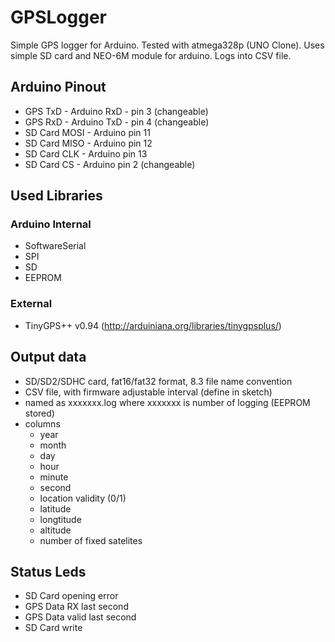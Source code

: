 # GPSLogger

Simple GPS logger for Arduino. Tested with atmega328p (UNO Clone). Uses simple SD card and NEO-6M module for arduino. Logs into CSV file.

## Arduino Pinout

 - GPS TxD - Arduino RxD - pin 3 (changeable)
 - GPS RxD - Arduino TxD - pin 4 (changeable)
 - SD Card MOSI - Arduino pin 11
 - SD Card MISO - Arduino pin 12
 - SD Card CLK - Arduino pin 13
 - SD Card CS - Arduino pin 2 (changeable)

## Used Libraries
### Arduino Internal
 - SoftwareSerial
 - SPI
 - SD
 - EEPROM
### External
 - TinyGPS++ v0.94 (http://arduiniana.org/libraries/tinygpsplus/)

## Output data
 - SD/SD2/SDHC card, fat16/fat32 format, 8.3 file name convention
 - CSV file, with firmware adjustable interval (define in sketch)
 - named as xxxxxxx.log where xxxxxxx is number of logging (EEPROM stored)
 - columns
   - year
   - month
   - day
   - hour
   - minute
   - second
   - location validity (0/1)
   - latitude
   - longtitude
   - altitude
   - number of fixed satelites

## Status Leds
 - SD Card opening error
 - GPS Data RX last second
 - GPS Data valid last second
 - SD Card write

